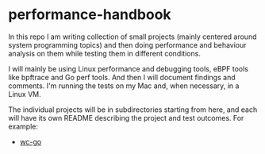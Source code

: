 # performance-handbook

In this repo I am writing collection of small projects (mainly centered around system programming topics) and then doing performance and behaviour analysis on them while testing them in different conditions.

I will mainly be using Linux performance and debugging tools, eBPF tools like bpftrace and Go perf tools. And then I will document findings and comments. I'm running the tests on my Mac and, when necessary, in a Linux VM.

The individual projects will be in subdirectories starting from here, and each will have its own README describing the project and test outcomes. For example:
- [wc-go](./wc-go)
